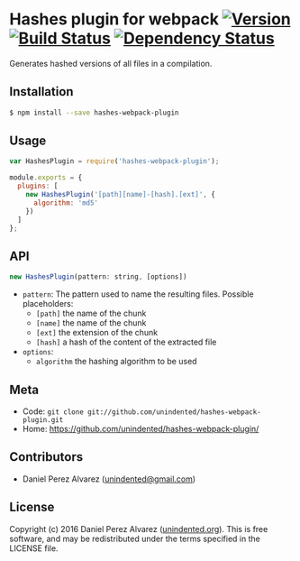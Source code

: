 # Hashes plugin for webpack [![Version](https://img.shields.io/npm/v/hashes-webpack-plugin.svg)](https://www.npmjs.com/package/hashes-webpack-plugin) [![Build Status](https://img.shields.io/travis/unindented/hashes-webpack-plugin.svg)](http://travis-ci.org/unindented/hashes-webpack-plugin) [![Dependency Status](https://img.shields.io/gemnasium/unindented/hashes-webpack-plugin.svg)](https://gemnasium.com/unindented/hashes-webpack-plugin)

Generates hashed versions of all files in a compilation.


## Installation

```sh
$ npm install --save hashes-webpack-plugin
```


## Usage

```js
var HashesPlugin = require('hashes-webpack-plugin');

module.exports = {
  plugins: [
    new HashesPlugin('[path][name]-[hash].[ext]', {
      algorithm: 'md5'
    })
  ]
};
```


## API

```js
new HashesPlugin(pattern: string, [options])
```

* `pattern`: The pattern used to name the resulting files. Possible placeholders:
  * `[path]` the name of the chunk
  * `[name]` the name of the chunk
  * `[ext]` the extension of the chunk
  * `[hash]` a hash of the content of the extracted file
* `options`:
  * `algorithm` the hashing algorithm to be used


## Meta

* Code: `git clone git://github.com/unindented/hashes-webpack-plugin.git`
* Home: <https://github.com/unindented/hashes-webpack-plugin/>


## Contributors

* Daniel Perez Alvarez ([unindented@gmail.com](mailto:unindented@gmail.com))


## License

Copyright (c) 2016 Daniel Perez Alvarez ([unindented.org](https://unindented.org/)). This is free software, and may be redistributed under the terms specified in the LICENSE file.
